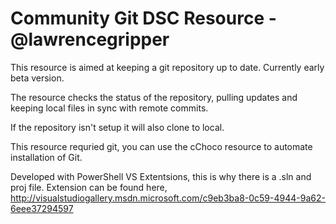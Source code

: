 Community Git DSC Resource - @lawrencegripper
=============================

This resource is aimed at keeping a git repository up to date. Currently early beta version.  

The resource checks the status of the repository, pulling updates and keeping local files in sync with remote commits. 

If the repository isn't setup it will also clone to local. 

This resource requried git, you can use the cChoco resource to automate installation of Git. 

Developed with PowerShell VS Extentsions, this is why there is a .sln and proj file. Extension can be found here, http://visualstudiogallery.msdn.microsoft.com/c9eb3ba8-0c59-4944-9a62-6eee37294597